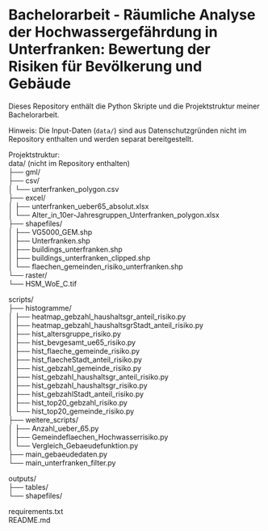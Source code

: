 # Bachelorarbeit - Räumliche Analyse der Hochwassergefährdung in Unterfranken: Bewertung der Risiken für Bevölkerung und Gebäude

Dieses Repository enthält die Python Skripte und die Projektstruktur meiner Bachelorarbeit.

Hinweis: Die Input-Daten (`data/`) sind aus Datenschutzgründen nicht im Repository enthalten und werden separat bereitgestellt.

Projektstruktur:  
data/ (nicht im Repository enthalten)  
├── gml/  
├── csv/  
│ └── unterfranken_polygon.csv  
├── excel/  
│ ├── unterfranken_ueber65_absolut.xlsx  
│ └── Alter_in_10er-Jahresgruppen_Unterfranken_polygon.xlsx  
├── shapefiles/  
│ ├── VG5000_GEM.shp  
│ ├── Unterfranken.shp  
│ ├── buildings_unterfranken.shp  
│ ├── buildings_unterfranken_clipped.shp  
│ └── flaechen_gemeinden_risiko_unterfranken.shp  
└── raster/  
└── HSM_WoE_C.tif  

scripts/  
├── histogramme/  
│ ├── heatmap_gebzahl_haushaltsgr_anteil_risiko.py  
│ ├── heatmap_gebzahl_haushaltsgrStadt_anteil_risiko.py  
│ ├── hist_altersgruppe_risiko.py  
│ ├── hist_bevgesamt_ue65_risiko.py  
│ ├── hist_flaeche_gemeinde_risiko.py  
│ ├── hist_flaecheStadt_anteil_risiko.py  
│ ├── hist_gebzahl_gemeinde_risiko.py  
│ ├── hist_gebzahl_haushaltsgr_anteil_risiko.py  
│ ├── hist_gebzahl_haushaltsgr_risiko.py  
│ ├── hist_gebzahlStadt_anteil_risiko.py  
│ ├── hist_top20_gebzahl_risiko.py  
│ └── hist_top20_gemeinde_risiko.py  
├── weitere_scripts/  
│ ├── Anzahl_ueber_65.py  
│ ├── Gemeindeflaechen_Hochwasserrisiko.py  
│ └── Vergleich_Gebaeudefunktion.py  
├── main_gebaeudedaten.py  
└── main_unterfranken_filter.py  

outputs/  
├── tables/  
└── shapefiles/  

requirements.txt  
README.md  

